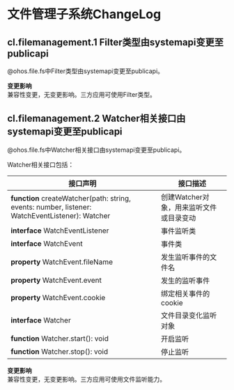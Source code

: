 # 文件管理子系统ChangeLog
## cl.filemanagement.1 Filter类型由systemapi变更至publicapi

@ohos.file.fs中Filter类型由systemapi变更至publicapi。

**变更影响**<br>
兼容性变更，无变更影响。三方应用可使用Filter类型。

## cl.filemanagement.2 Watcher相关接口由systemapi变更至publicapi

@ohos.file.fs中Watcher相关接口由systemapi变更至publicapi。

Watcher相关接口包括：

| 接口声明 | 接口描述 |
|------|---------|
| **function** createWatcher(path: string, events: number, listener: WatchEventListener): Watcher | 创建Watcher对象，用来监听文件或目录变动     |
| **interface** WatchEventListener                | 事件监听类     |
| **interface** WatchEvent                | 事件类     |
| **property** WatchEvent.fileName                | 发生监听事件的文件名     |
| **property** WatchEvent.event                        | 发生的监听事件     |
| **property** WatchEvent.cookie                | 绑定相关事件的cookie     |
| **interface** Watcher              | 文件目录变化监听对象     |
| **function** Watcher.start(): void                | 开启监听     |
| **function** Watcher.stop(): void                 | 停止监听     |

**变更影响**<br>
兼容性变更，无变更影响。三方应用可使用文件监听能力。
